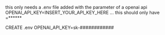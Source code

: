 this only needs a .env file added 
with the parameter of a openai api
OPENAI_API_KEY=INSERT_YOUR_API_KEY_HERE
...
this should only have =******

CREATE 
.env
OPENAI_API_KEY=sk-############
